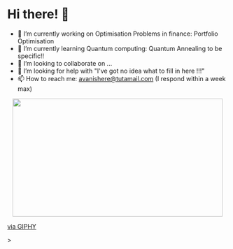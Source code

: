 # Hi there! 👋





- 🔭 I’m currently working on Optimisation Problems in finance: Portfolio Optimisation 
- 🌱 I’m currently learning Quantum computing: Quantum Annealing to be specific!!
- 👯 I’m looking to collaborate on ...
- 🤔 I’m looking for help with "I've got no idea what to fill in here !!!"
- 📫 How to reach me: avanishere@tutamail.com (I respond within a week max)

<p align="center">
  <img src=<iframe src="https://giphy.com/embed/l2vK7msJ65XF6y2w22" width="480" height="270" frameBorder="0" class="giphy-embed" allowFullScreen></iframe><p><a href="https://giphy.com/gifs/box-aida-aidabypearson-l2vK7msJ65XF6y2w22">via GIPHY</a></p>>
</p>
